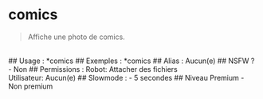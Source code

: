 # comics

> Affiche une photo de comics.

<br>
## Usage :
*comics
## Exemples :
*comics
## Alias :
Aucun(e)
## NSFW ?
- Non
## Permissions :
Robot: Attacher des fichiers
<br>
Utilisateur: Aucun(e)
## Slowmode :
- 5 secondes
## Niveau Premium
- Non premium
